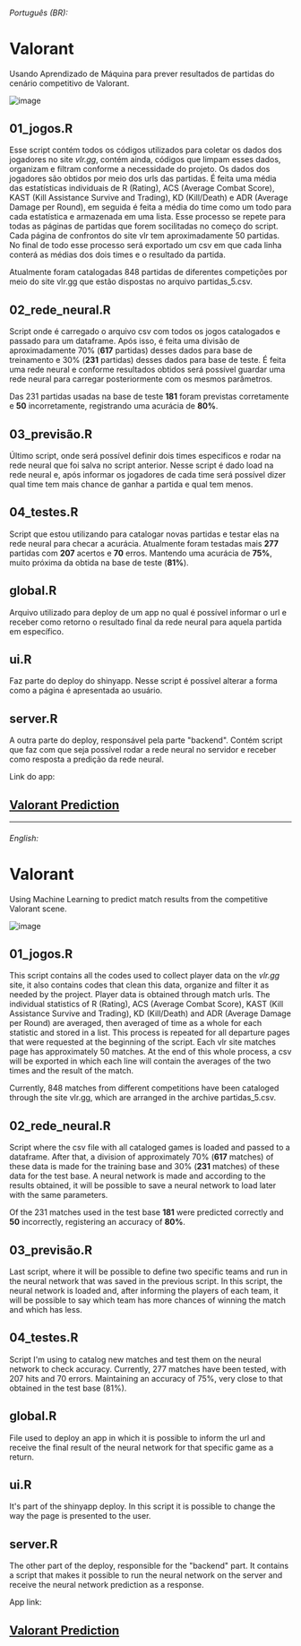 ###### Português (BR):
# Valorant
Usando Aprendizado de Máquina para prever resultados de partidas do cenário competitivo de Valorant.

![image](https://user-images.githubusercontent.com/94936578/213898485-596e55b1-2a8b-4b8f-ba7d-854e92ff9dfd.png)

## 01_jogos.R
Esse script contém todos os códigos utilizados para coletar os dados dos jogadores no site *vlr.gg*, contém ainda, códigos que limpam esses dados, organizam e filtram conforme a necessidade do projeto. Os dados dos jogadores são obtidos por meio dos urls das partidas. É feita uma média das estatísticas individuais de R (Rating), ACS (Average Combat Score), KAST (Kill Assistance Survive and Trading), KD (Kill/Death) e ADR (Average Damage per Round), em seguida é feita a média do time como um todo para cada estatística e armazenada em uma lista. Esse processo se repete para todas as páginas de partidas que forem socilitadas no começo do script. Cada página de confrontos do site vlr tem aproximadamente 50 partidas. No final de todo esse processo será exportado um csv em que cada linha conterá as médias dos dois times e o resultado da partida.

Atualmente foram catalogadas 848 partidas de diferentes competições por meio do site vlr.gg que estão dispostas no arquivo partidas_5.csv.

## 02_rede_neural.R
Script onde é carregado o arquivo csv com todos os jogos catalogados e passado para um dataframe. Após isso, é feita uma divisão de aproximadamente 70% (**617** partidas) desses dados para base de treinamento e 30% (**231** partidas) desses dados para base de teste. É feita uma rede neural e conforme resultados obtidos será possível guardar uma rede neural para carregar posteriormente com os mesmos parâmetros.

Das 231 partidas usadas na base de teste **181** foram previstas corretamente e **50** incorretamente, registrando uma acurácia de **80%**.

## 03_previsão.R
Último script, onde será possível definir dois times especificos e rodar na rede neural que foi salva no script anterior. Nesse script é dado load na rede neural e, após informar os jogadores de cada time será possível dizer qual time tem mais chance de ganhar a partida e qual tem menos.

## 04_testes.R
Script que estou utilizando para catalogar novas partidas e testar elas na rede neural para checar a acurácia. Atualmente foram testadas mais **277** partidas com **207** acertos e **70** erros. Mantendo uma acurácia de **75%**, muito próxima da obtida na base de teste (**81%**).

## global.R
Arquivo utilizado para deploy de um app no qual é possível informar o url e receber como retorno o resultado final da rede neural para aquela partida em específico.

## ui.R
Faz parte do deploy do shinyapp. Nesse script é possível alterar a forma como a página é apresentada ao usuário.

## server.R
A outra parte do deploy, responsável pela parte "backend". Contém script que faz com que seja possível rodar a rede neural no servidor e receber como resposta a predição da rede neural.

Link do app: 

## [Valorant Prediction](https://jrff.shinyapps.io/scripts/)

---------------------------------
###### English:

# Valorant
Using Machine Learning to predict match results from the competitive Valorant scene.

![image](https://user-images.githubusercontent.com/94936578/213898486-a802af6e-8056-41ea-acb9-4a9a24a58e15.png)

## 01_jogos.R
This script contains all the codes used to collect player data on the *vlr.gg* site, it also contains codes that clean this data, organize and filter it as needed by the project. Player data is obtained through match urls. The individual statistics of R (Rating), ACS (Average Combat Score), KAST (Kill Assistance Survive and Trading), KD (Kill/Death) and ADR (Average Damage per Round) are averaged, then averaged of time as a whole for each statistic and stored in a list. This process is repeated for all departure pages that were requested at the beginning of the script. Each vlr site matches page has approximately 50 matches. At the end of this whole process, a csv will be exported in which each line will contain the averages of the two times and the result of the match.

Currently, 848 matches from different competitions have been cataloged through the site vlr.gg, which are arranged in the archive partidas_5.csv.

## 02_rede_neural.R
Script where the csv file with all cataloged games is loaded and passed to a dataframe. After that, a division of approximately 70% (**617** matches) of these data is made for the training base and 30% (**231** matches) of these data for the test base. A neural network is made and according to the results obtained, it will be possible to save a neural network to load later with the same parameters.

Of the 231 matches used in the test base **181** were predicted correctly and **50** incorrectly, registering an accuracy of **80%**.

## 03_previsão.R
Last script, where it will be possible to define two specific teams and run in the neural network that was saved in the previous script. In this script, the neural network is loaded and, after informing the players of each team, it will be possible to say which team has more chances of winning the match and which has less.

## 04_testes.R
Script I'm using to catalog new matches and test them on the neural network to check accuracy. Currently, 277 matches have been tested, with 207 hits and 70 errors. Maintaining an accuracy of 75%, very close to that obtained in the test base (81%).

## global.R
File used to deploy an app in which it is possible to inform the url and receive the final result of the neural network for that specific game as a return.

## ui.R
It's part of the shinyapp deploy. In this script it is possible to change the way the page is presented to the user.

## server.R
The other part of the deploy, responsible for the "backend" part. It contains a script that makes it possible to run the neural network on the server and receive the neural network prediction as a response.

App link:

## [Valorant Prediction](https://jrff.shinyapps.io/scripts/)
